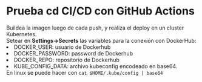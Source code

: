 <h1>Prueba cd CI/CD con GitHub Actions</h1>
Buildea la imagen luego de cada push, y realiza el deploy en un cluster Kubernetes.
</br>
Setear en <b>Settings->Secrets</b> las variables para la conexión con DockerHub:
<li>DOCKER_USER: usuario de Dockerhub</li>
<li>DOCKER_PASSWORD: password de Dockerhub</li>
<li>DOCKER_REPO: repositorio de Dockerhub</li>
<li>KUBE_CONFIG_DATA: archivo kubeconfig encodeado en base64. </br> En linux se puede hacer con <code>cat $HOME/.kube/config | base64</code></li>
